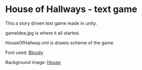 # House of Hallways - text game
This a story driven text game made in unity.

gameIdea.jpg is where it all started.

HouseOfHallway.xml is drawio scheme of the game.

Font used: [Bloody](https://www.dafont.com/bloody.font)

Background image: [House](https://www.freepik.com/free-photo/full-moon-halloween-night_951021.htm)